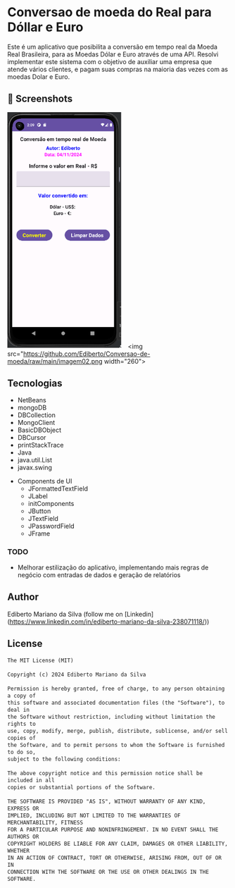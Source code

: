 # Conversao de moeda do Real para Dóllar e Euro
Este é um aplicativo que posibilita a conversão em tempo real da Moeda Real Brasileira, para as Moedas Dólar e Euro através de uma API. Resolvi implementar este sistema com o objetivo de auxiliar uma empresa que atende vários clientes, e pagam suas compras na maioria das vezes com as moedas Dolar e Euro.


## :camera_flash: Screenshots
<!-- You can add more screenshots here if you like -->
<img src="https://github.com/Ediberto/Conversao-de-moeda/raw/main/imagem01.png" width="260">&emsp;<img src="https://github.com/Ediberto/Conversao-de-moeda/raw/main/imagem02.png width="260">&emsp;

## Tecnologias
* NetBeans
* mongoDB
* DBCollection
* MongoClient
* BasicDBObject
* DBCursor
* printStackTrace
* Java
* java.util.List
* javax.swing
  
- Components de UI
    - JFormattedTextField
    - JLabel
    - initComponents
    - JButton
    - JTextField
    - JPasswordField
    - JFrame
    
### TODO
- Melhorar estilização do aplicativo, implementando mais regras de negócio com entradas de dados e geração de relatórios

## Author
Ediberto Mariano da Silva (follow me on [Linkedin] (https://www.linkedin.com/in/ediberto-mariano-da-silva-238071118/))

## License
```
The MIT License (MIT)

Copyright (c) 2024 Ediberto Mariano da Silva

Permission is hereby granted, free of charge, to any person obtaining a copy of
this software and associated documentation files (the "Software"), to deal in
the Software without restriction, including without limitation the rights to
use, copy, modify, merge, publish, distribute, sublicense, and/or sell copies of
the Software, and to permit persons to whom the Software is furnished to do so,
subject to the following conditions:

The above copyright notice and this permission notice shall be included in all
copies or substantial portions of the Software.

THE SOFTWARE IS PROVIDED "AS IS", WITHOUT WARRANTY OF ANY KIND, EXPRESS OR
IMPLIED, INCLUDING BUT NOT LIMITED TO THE WARRANTIES OF MERCHANTABILITY, FITNESS
FOR A PARTICULAR PURPOSE AND NONINFRINGEMENT. IN NO EVENT SHALL THE AUTHORS OR
COPYRIGHT HOLDERS BE LIABLE FOR ANY CLAIM, DAMAGES OR OTHER LIABILITY, WHETHER
IN AN ACTION OF CONTRACT, TORT OR OTHERWISE, ARISING FROM, OUT OF OR IN
CONNECTION WITH THE SOFTWARE OR THE USE OR OTHER DEALINGS IN THE SOFTWARE.
```

